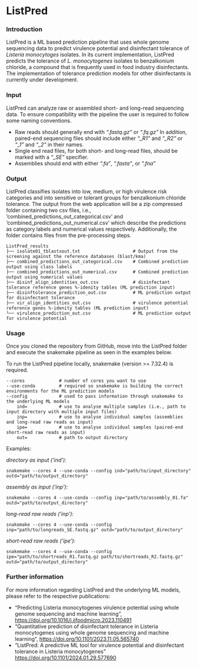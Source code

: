 # ListPred

### Introduction

ListPred is a ML based prediction pipeline that uses whole genome sequencing data to predict virulence potential and disinfectant tolerance of *Listeria monocytoges* isolates. In its current implementation, ListPred predicts the tolerance of *L. monocytogenes* isolates to benzalkonium chloride, a compound that is frequently used in food industry disinfectants. The implementation of tolerance prediction models for other disinfectants is currently under development. 

### Input

ListPred can analyze raw or assembled short- and long-read sequencing data. To ensure compatibility with the pipeline the user is required to follow some naming conventions. 

-	Raw reads should generally end with *“.fastq.gz”* or *“.fq.gz”*
	In addition, paired-end sequencing files should include either *“_R1”* and *“_R2”* or *“_1”* and *“_2”* in their names.
-	Single end read files, for both short- and long-read files, should be marked with a *“_SE”* specifier. 
-	Assemblies should end with either *“.fa”*, *“.fasta”*, or *“.fna”*



### Output
ListPred classifies isolates into low, medium, or high virulence risk categories and into sensitive or tolerant groups for benzalkonium chloride tolerance. The output from the web application will be a zip compressed folder containing two csv files, i.e., ‘combined_predictions_out_categorical.csv’ and ‘combined_predictions_out_numerical.csv’ which describe the predictions as category labels and numerical values respectively. Additionally, the folder contains files from the pre-processing steps. 

```
ListPred_results
├── isolate01_tblastxout.txt                    # Output from the screening against the reference databases (blast/kma)
├── combined_predictions_out_categorical.csv    # Combined prediction output using class labels
├── combined_predictions_out_numerical.csv      # Combined prediction output using numerical values
├── disinf_align_identities_out.csv             # disinfectant tolerance reference genes %-idenity tables (ML prediction input)
├── disinftolerance_prediction_out.csv          # ML prediction output for disinfectant tolerance
├── vir_align_identities_out.csv                # virulence potential reference genes %-idenity tables (ML prediction input)
└── virulence_prediction_out.csv                # ML prediction output for virulence potential
```

### Usage

Once you cloned the repository from GitHub, move into the ListPred folder and execute the snakemake pipeline as seen in the examples below. 

To run the ListPred pipeline locally, snakemake (version >= 7.32.4) is required. 

```
--cores 			# number of cores you want to use
--use-conda			# required so snakemake is building the correct environments for the ML prediction models
--config			# used to pass information through snakemake to the underlying ML models
	ind=			# use to analyse multiple samples (i.e., path to input directory with multiple input files)
	inp=			# use to analyse individual samples (assemblies and long-read raw reads as input)
	ipe=			# use to analyse individual samples (paired-end short-read raw reads as input)
	out=			# path to output directory 
```

Examples:

*directory as input ('ind'):*
```
snakemake --cores 4 --use-conda --config ind="path/to/input_directory" outd="path/to/output_directory"
```

*assembly as input ('inp'):*
```
snakemake --cores 4 --use-conda --config inp="path/to/assembly_01.fa" outd="path/to/output_directory"
```

*long-read raw reads ('inp'):*
```
snakemake --cores 4 --use-conda --config inp="path/to/longreads_SE.fastq.gz" outd="path/to/output_directory"
```

*short-read raw reads ('ipe'):*
```
snakemake --cores 4 --use-conda --config ipe="path/to/shortreads_R1.fastq.gz path/to/shortreads_R2.fastq.gz" outd="path/to/output_directory" 
```

### Further information

For more information regarding ListPred and the underlying ML models, please refer to the respective publications:
-	“Predicting Listeria monocytogenes virulence potential using whole genome sequencing and machine learning”, https://doi.org/10.1016/j.ijfoodmicro.2023.110491
-	“Quantitative prediction of disinfectant tolerance in Listeria monocytogenes using whole genome sequencing and machine learning”, https://doi.org/10.1101/2023.11.05.565740
-	“ListPred: A predictive ML tool for virulence potential and disinfectant tolerance in Listeria monocytogenes” https://doi.org/10.1101/2024.01.29.577690
